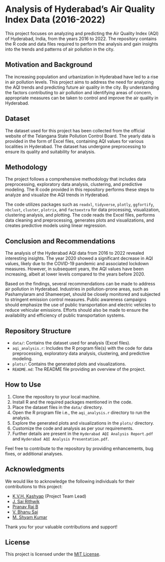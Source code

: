 # Analysis of Hyderabad’s Air Quality Index Data (2016-2022)

This project focuses on analyzing and predicting the Air Quality Index (AQI) of Hyderabad, India, from the years 2016 to 2022. The repository contains the R code and data files required to perform the analysis and gain insights into the trends and patterns of air pollution in the city.

## Motivation and Background
The increasing population and urbanization in Hyderabad have led to a rise in air pollution levels. This project aims to address the need for analyzing the AQI trends and predicting future air quality in the city. By understanding the factors contributing to air pollution and identifying areas of concern, appropriate measures can be taken to control and improve the air quality in Hyderabad.

## Dataset
The dataset used for this project has been collected from the official website of the Telangana State Pollution Control Board. The yearly data is provided in the form of Excel files, containing AQI values for various localities in Hyderabad. The dataset has undergone preprocessing to ensure its quality and suitability for analysis.

## Methodology
The project follows a comprehensive methodology that includes data preprocessing, exploratory data analysis, clustering, and predictive modeling. The R code provided in this repository performs these steps to analyze and visualize the AQI trends in Hyderabad.

The code utilizes packages such as `readxl`, `tidyverse`, `plotly`, `ggfortify`, `nbclust`, `cluster`, `plotrix`, and `factoextra` for data processing, visualization, clustering analysis, and plotting. The code reads the Excel files, performs data cleaning and preprocessing, generates plots and visualizations, and creates predictive models using linear regression.

## Conclusion and Recommendations
The analysis of the Hyderabad AQI data from 2016 to 2022 revealed interesting insights. The year 2020 showed a significant decrease in AQI values, likely due to the COVID-19 pandemic and associated lockdown measures. However, in subsequent years, the AQI values have been increasing, albeit at lower levels compared to the years before 2020.

Based on the findings, several recommendations can be made to address air pollution in Hyderabad. Industries in pollution-prone areas, such as Pashamylaram and Shameerpet, should be closely monitored and subjected to stringent emission control measures. Public awareness campaigns should emphasize the use of public transportation and electric vehicles to reduce vehicular emissions. Efforts should also be made to ensure the availability and efficiency of public transportation systems.

## Repository Structure
- `data/`: Contains the dataset used for analysis (Excel files).
- `aqi_analysis.r`: Includes the R program file(s) with the code for data preprocessing, exploratory data analysis, clustering, and predictive modeling.
- `plots/`: Contains the generated plots and visualizations.
- `README.md`: The README file providing an overview of the project.

## How to Use
1. Clone the repository to your local machine.
2. Install R and the required packages mentioned in the code.
3. Place the dataset files in the `data/` directory.
4. Open the R program file i.e., the `aqi_analysis.r` directory to run the analysis.
5. Explore the generated plots and visualizations in the `plots/` directory.
6. Customize the code and analysis as per your requirements.
7. Further details are present in the `Hyderabad AQI Analysis Report.pdf` and `Hyderabad AQI Analysis Presentation.pdf`.

Feel free to contribute to the repository by providing enhancements, bug fixes, or additional analyses.

## Acknowledgments

We would like to acknowledge the following individuals for their contributions to this project:

- [K.V.H. Kashyap](https://github.com/kashyap09-01) (Project Team Lead)
- [J. Sai Rithwik](https://github.com/rithwik318)
- [Pranav Raj B](https://github.com/PranavRajB)
- [V. Bhanu Sai](https://github.com/vbhanusai)
- [M. Shyam Kumar](https://github.com/shyam31419)

Thank you for your valuable contributions and support!


## License
This project is licensed under the [MIT License](LICENSE).

